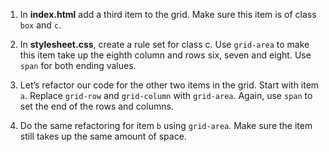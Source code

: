1. In **index.html** add a third item to the grid. Make sure this item is of class `box` and `c`.

2. In **stylesheet.css**, create a rule set for class c. Use `grid-area` to make this item take up the eighth column and rows six, seven and eight. Use `span` for both ending values.

3. Let’s refactor our code for the other two items in the grid. Start with item `a`. Replace `grid-row` and `grid-column` with `grid-area`. Again, use `span` to set the end of the rows and columns.

4. Do the same refactoring for item `b` using `grid-area`. Make sure the item still takes up the same amount of space.

